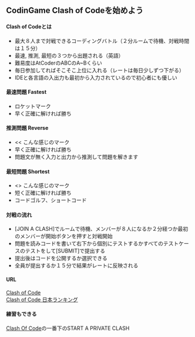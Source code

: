 ## CodinGame Clash of Codeを始めよう

#### Clash of Codeとは
- 最大８人まで対戦できるコーディングバトル（２分ルームで待機、対戦時間は１５分）
- 最速, 推測, 最短の３つから出題される（英語）
- 難易度はAtCoderのABCのA~Bくらい
- 毎日参加してればそこそこ上位に入れる（レートは毎日少しずつ下がる）
- IDEと各言語の入出力も最初から入力されているので初心者にも優しい

#### 最速問題 Fastest
- ロケットマーク
- 早く正確に解ければ勝ち

#### 推測問題 Reverse
- << こんな感じのマーク
- 早く正確に解ければ勝ち
- 問題文が無く入力と出力から推測して問題を解きます

#### 最短問題 Shortest
- <> こんな感じのマーク
- 短く正確に解ければ勝ち
- コードゴルフ、ショートコード

#### 対戦の流れ
- [JOIN A CLASH]でルームで待機、メンバーが８人になるか２分経つか最初のメンバーが開始ボタンを押すと対戦開始
- 問題を読みコードを書いて右下から個別にテストするかすべてのテストケースのテストをして[SUBMIT]で提出する
- 提出後はコードを公開するか選択できる
- 全員が提出するか１５分で結果がレートに反映される

#### URL
[Clash of Code](https://www.codingame.com/multiplayer/clashofcode)  
[Clash of Code 日本ランキング](https://www.codingame.com/leaderboards/clash/country/jp)  

#### 練習もできる
[Clash Of Code](https://www.codingame.com/multiplayer/clashofcode)の一番下のSTART A PRIVATE CLASH  